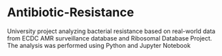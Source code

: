 # Antibiotic-Resistance
University project analyzing bacterial resistance based on real-world data from ECDC AMR surveillance database and Ribosomal Database Project. The analysis was performed using Python and Jupyter Notebook

